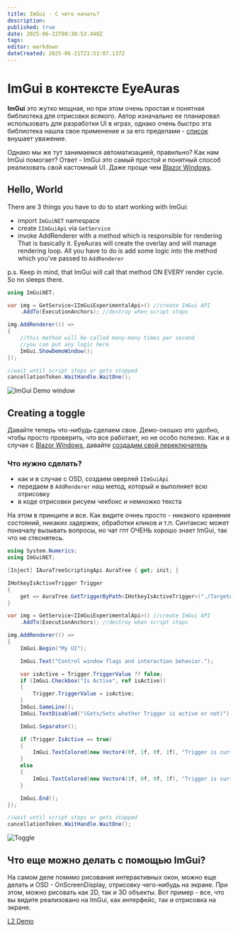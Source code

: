 ```yaml
---
title: ImGui - С чего начать?
description: 
published: true
date: 2025-06-22T00:30:53.448Z
tags: 
editor: markdown
dateCreated: 2025-06-21T21:51:07.137Z
---
```


# ImGui в контексте EyeAuras
**ImGui** это жутко мощная, но при этом очень простая и понятная библиотека для отрисовки _всякого_. Автор изначально ее планировал использовать для разработки UI в играх, однако очень быстро эта библиотека нашла свое применение и за его пределами - [список](https://github.com/ocornut/imgui/wiki/Software-using-dear-imgui) внушает уважение. 

Однако мы же тут занимаемся автоматизацией, правильно? Как нам ImGui помогает? 
Ответ - ImGui это самый простой и понятный способ реализовать свой кастомный UI. Даже проще чем [Blazor Windows](/scripting/blazor-windows/getting-started). 


## Hello, World
There are 3 things you have to do to start working with ImGui:
- import `ImGuiNET` namespace 
- create `IImGuiApi` via `GetService`
- invoke AddRenderer with a method which is responsible for rendering
That is basically it. EyeAuras will create the overlay and will manage rendering loop. All you have to do is add 
some logic into the method which you've passed to `AddRenderer`

p.s. Keep in mind, that ImGui will call that method ON EVERY render cycle. So no sleeps there. 

```csharp
using ImGuiNET;

var img = GetService<IImGuiExperimentalApi>() //create ImGui API
    .AddTo(ExecutionAnchors); //destroy when script stops

img.AddRenderer(() =>
{
    //this method will be called many-many times per second
    //you can put any logic here
    ImGui.ShowDemoWindow();
});

//wait until script stops or gets stopped
cancellationToken.WaitHandle.WaitOne(); 
```

![ImGui Demo window](https://s3.eyeauras.net/media/2025/06/EyeAuras_KXCTkIyw7EU3oo3q.gif)


## Creating a toggle
Давайте теперь что-нибудь сделаем свое. Демо-окошко это удобно, чтобы просто проверить, что все работает, но не особо полезно.
Как и в случае с [Blazor Windows](/scripting/blazor-windows/getting-started), давайте [создадим свой переключатель](/scripting/blazor-windows/4-toggle-hotkeyisactive)

### Что нужно сделать?
- как и в случае с OSD, создаем оверлей `IImGuiApi`
- передаем в `AddRenderer` наш метод, который и выполняет всю отрисовку
- в коде отрисовки рисуем чекбокс и немножко текста

На этом в принципе и все. Как видите очнеь просто - никакого хранения состояний, никаких задержек, обработки кликов и т.п. Синтаксис может поначалу вызывать вопросы, но чат гпт ОЧЕНЬ хорошо знает ImGui, так что не стеснятесь.

```csharp
using System.Numerics;
using ImGuiNET;

[Inject] IAuraTreeScriptingApi AuraTree { get; init; }

IHotkeyIsActiveTrigger Trigger
{
    get => AuraTree.GetTriggerByPath<IHotkeyIsActiveTrigger>("./TargetAura");
}

var img = GetService<IImGuiExperimentalApi>() //create ImGui API
    .AddTo(ExecutionAnchors); //destroy when script stops

img.AddRenderer(() =>
{
    ImGui.Begin("My UI");

    ImGui.Text("Control window flags and interaction behavior.");

    var isActive = Trigger.TriggerValue ?? false;
    if (ImGui.Checkbox("Is Active", ref isActive))
    {
        Trigger.TriggerValue = isActive;
    }
    ImGui.SameLine();
    ImGui.TextDisabled("(Gets/Sets whether Trigger is active or not)");

    ImGui.Separator();

    if (Trigger.IsActive == true)
    {
        ImGui.TextColored(new Vector4(0f, 1f, 0f, 1f), "Trigger is currently ACTIVE");
    }
    else
    {
        ImGui.TextColored(new Vector4(1f, 0f, 0f, 1f), "Trigger is currently INACTIVE");
    }

    ImGui.End();
});

//wait until script stops or gets stopped
cancellationToken.WaitHandle.WaitOne();
```

![Toggle](https://s3.eyeauras.net/media/2025/06/EyeAuras_950pfgdzIy4pe780.gif)

## Что еще можно делать с помощью ImGui?
На самом деле помимо рисования интерактивных окон, можно еще делать и OSD - OnScreenDisplay, отрисовку чего-нибудь на экране. При этом, можно рисовать как 2D, так и 3D объекты. Вот пример - все, что вы видите реализовано на ImGui, как интерфейс, так и отрисовка на экране.


[L2 Demo](https://www.youtube.com/watch?v=y0u20InSjbg)